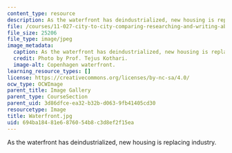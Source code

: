 ```yaml
---
content_type: resource
description: As the waterfront has deindustrialized, new housing is replacing industry.
file: /courses/11-027-city-to-city-comparing-researching-and-writing-about-cities-spring-2006/694ba18481e6876054b8c3d8ef2f15ea_Waterfront.jpg
file_size: 25206
file_type: image/jpeg
image_metadata:
  caption: As the waterfront has deindustrialized, new housing is replacing industry.
  credit: Photo by Prof. Tejus Kothari.
  image-alt: Copenhagen waterfront.
learning_resource_types: []
license: https://creativecommons.org/licenses/by-nc-sa/4.0/
ocw_type: OCWImage
parent_title: Image Gallery
parent_type: CourseSection
parent_uid: 3d86dfce-ea32-b32b-d063-9fb41405cd30
resourcetype: Image
title: Waterfront.jpg
uid: 694ba184-81e6-8760-54b8-c3d8ef2f15ea
---
```

As the waterfront has deindustrialized, new housing is replacing industry.
